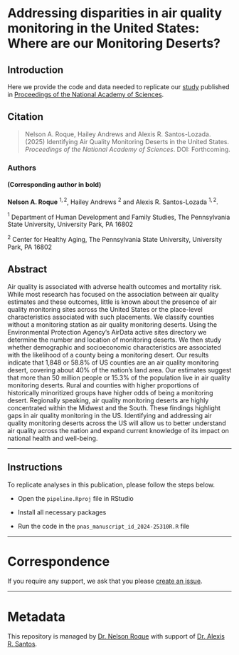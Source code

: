 # Addressing disparities in air quality monitoring in the United States: Where are our Monitoring Deserts?

## Introduction
Here we provide the code and data needed to replicate our [study](https://www.pnas.org/) published in [Proceedings of the National Academy of Sciences](https://www.pnas.org/).

## Citation 
> Nelson A. Roque, Hailey Andrews and Alexis R. Santos-Lozada. (2025) Identifying Air Quality Monitoring Deserts in the United States. *Proceedings of the National Academy of Sciences*. DOI: Forthcoming. 

### Authors 
#### (Corresponding author in bold)
**Nelson A. Roque** $^{1,2}$, Hailey Andrews $^{2}$ and Alexis R. Santos-Lozada $^{1,2}$.

$^{1}$ Department of Human Development and Family Studies, The Pennsylvania State University, University Park, PA 16802 

$^{2}$ Center for Healthy Aging, The Pennsylvania State University, University Park, PA 16802

## Abstract
Air quality is associated with adverse health outcomes and mortality risk. While most research has focused on the association between air quality estimates and these outcomes, little is known about the presence of air quality monitoring sites across the United States or the place-level characteristics associated with such placements. We classify counties without a monitoring station as air quality monitoring deserts. Using the Environmental Protection Agency’s AirData active sites directory we determine the number and location of monitoring deserts. We then study whether demographic and socioeconomic characteristics are associated with the likelihood of a county being a monitoring desert. Our results indicate that 1,848 or 58.8% of US counties are an air quality monitoring desert, covering about 40% of the nation’s land area. Our estimates suggest that more than 50 million people or 15.3% of the population live in air quality monitoring deserts. Rural and counties with higher proportions of historically minoritized groups have higher odds of being a monitoring desert. Regionally speaking, air quality monitoring deserts are highly concentrated within the Midwest and the South. These findings highlight gaps in air quality monitoring in the US. Identifying and addressing air quality monitoring deserts across the US will allow us to better understand air quality across the nation and expand current knowledge of its impact on national health and well-being.

-----

## Instructions

To replicate analyses in this publication, please follow the steps below.

* Open the `pipeline.Rproj` file in RStudio

* Install all necessary packages

* Run the code in the `pnas_manuscript_id_2024-25310R.R` file

-----
# Correspondence
If you require any support, we ask that you please [create an issue](https://github.com/nelsonroque/roque-santos-air-quality-monitoring-deserts/issues).

-----
# Metadata
This repository is managed by [Dr. Nelson Roque](https://scholar.google.com/citations?user=V2TU7zMAAAAJ) with support of [Dr. Alexis R. Santos](https://scholar.google.com/citations?user=oPZ-RDgAAAAJ).

